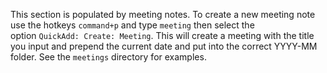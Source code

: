 
This section is populated by meeting notes. To create a new meeting note use the hotkeys `command+p` and type `meeting` then select the option `QuickAdd: Create: Meeting`. This will create a meeting with the title you input and prepend the current date and put into the correct YYYY-MM folder. See the `meetings` directory for examples.